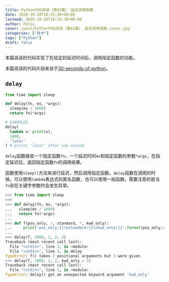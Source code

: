 ```yaml
---
title: Python代码阅读（第61篇）：延迟调用函数
date: 2020-10-28T18:35:30+08:00
lastmod: 2020-10-28T18:35:30+08:00
author: Felix
cover: /post/Python代码阅读（第61篇）_延迟调用函数-cover.jpg
categories: ["技术"]
tags: ["Python"]
draft: false
---
```


本篇阅读的代码实现了在给定的延迟时间后，调用指定函数的功能。

本篇阅读的代码片段来自于[30-seconds-of-python](https://github.com/30-seconds/30-seconds-of-python)。

<!--more-->

## `delay`

```python
from time import sleep

def delay(fn, ms, *args):
  sleep(ms / 1000)
  return fn(*args)

# EXAMPLES
delay(
  lambda x: print(x),
  1000,
  'later'
) # prints 'later' after one second
```

`delay`函数接收一个指定函数`fn`，一个延迟时间`ms`和指定函数的参数`*args`，在指定延迟后，返回指定函数`fn`的调用结果。

函数使用`sleep()`方法来进行延迟，然后调用指定函数。`delay`函数在调用的时候，可以使用`lambda`表达式的匿名函数，也可以使用一般函数。需要注意的是当`fn`存在关键字参数时会发生异常。

```python
>>> from time import sleep
>>>
>>> def delay(fn, ms, *args):
...   sleep(ms / 1000)
...   return fn(*args)
...
>>> def f(pos_only, /, standard, *, kwd_only):
...     print('pos_only:{}\nstandard:{}\nkwd_only:{}'.format(pos_only,standard,kwd_only))
...
>>> delay(f, 1000, 1, 2, 3)
Traceback (most recent call last):
  File "<stdin>", line 1, in <module>
  File "<stdin>", line 3, in delay
TypeError: f() takes 2 positional arguments but 3 were given
>>> delay(f, 1000, 1, 2, kwd_only = 3)
Traceback (most recent call last):
  File "<stdin>", line 1, in <module>
TypeError: delay() got an unexpected keyword argument 'kwd_only'
```

